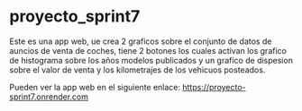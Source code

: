 # proyecto_sprint7
Este es una app web, ue crea 2 graficos sobre el conjunto de datos de auncios de venta de coches, tiene 2 botones los cuales activan los grafico de histograma sobre los años modelos publicados y un grafico de dispesion sobre el valor de venta y los kilometrajes de los vehicuos posteados.

Pueden ver la app web en el siguiente enlace: https://proyecto-sprint7.onrender.com 
